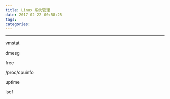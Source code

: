 ```yaml
---
title: Linux 系统管理
date: 2017-02-22 00:58:25
tags:
categories:
---
```



<!--more-->

---

vmstat

dmesg

free

/proc/cpuinfo

uptime

lsof
